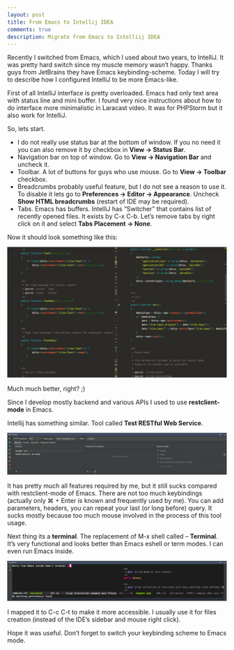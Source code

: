 ```yaml
---
layout: post
title: From Emacs to Intellij IDEA
comments: true
description: Migrate from Emacs to Intelliij IDEA
---
```


Recently I switched from Emacs, which I used about two years, to IntelliJ.
It was pretty hard switch since my muscle memory wasn’t happy. Thanks guys from JetBrains they have Emacs keybinding-scheme.
Today I will try to describe how I configured IntelliJ to be more Emacs-like.

First of all IntelliJ interface is pretty overloaded. Emacs had only text area with status line and mini buffer. I found very nice instructions about how to do interface more minimalistic in Laracast video. It was for PHPStorm but it also work for IntelliJ.

So, lets start.

* I do not really use status bar at the bottom of window. If you no need it you can also remove it by checkbox in **View -> Status Bar**.
* Navigation bar on top of window. Go to **View -> Navigation Bar** and uncheck it.
* Toolbar. A lot of buttons for guys who use mouse. Go to **View -> Toolbar** checkbox.
* Breadcrumbs probably useful feature, but I do not see a reason to use it. To disable it lets go to **Preferences -> Editor -> Appearance**. Uncheck **Show HTML breadcrumbs** (restart of IDE may be required).
* Tabs. Emacs has buffers. IntelliJ has “Switcher” that contains list of recently opened files. It exists by C-x C-b. Let’s remove tabs by right click on it and select **Tabs Placement -> None**.

Now it should look something like this:

<a target="_blank" href="/assets/img/idea-now.png"><img alt="idea now" src="/assets/img/idea-now.png" width="750px"/></a>

Much much better, right? ;)

Since I develop mostly backend and various APIs I used to use **restclient-mode** in Emacs.

Intellij has something similar. Tool called **Test RESTful Web Service**.

<a target="_blank" href="/assets/img/test-api-tool.png"><img alt="test api tool" src="/assets/img/test-api-tool.png" width="750px"/></a>

It has pretty much all features required by me, but it still sucks compared with restclient-mode of Emacs. There are not too much keybindings (actually only ⌘ + Enter is known and frequently used by me). You can add parameters, headers, you can repeat your last (or long before) query. It sucks mostly because too much mouse involved in the process of this tool usage.

Next thing its a **terminal**.
The replacement of M-x shell called – **Terminal**. It’s very functional and looks better than Emacs eshell or term modes. I can even run Emacs inside.

<a target="_blank" href="/assets/img/idea-term.png"><img alt="idea term" src="/assets/img/idea-term.png" width="750px"/></a>

I mapped it to C-c C-t to make it more accessible. I usually use it for files creation (instead of the IDE’s sidebar and mouse right click).

Hope it was useful. Don’t forget to switch your keybinding scheme to Emacs mode.
